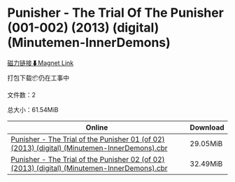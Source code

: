 # Punisher - The Trial Of The Punisher (001-002) (2013) (digital) (Minutemen-InnerDemons)

[磁力链接⬇Magnet Link](magnet:?xt=urn:btih:33aac6a0bd223ad5f05f7e20040755336501631f&dn=Punisher%20-%20The%20Trial%20Of%20The%20Punisher%20%28001-002%29%20%282013%29%20%28digital%29%20%28Minutemen-InnerDemons%29)

打包下载📦仍在工事中

文件数：2

总大小：61.54MiB

Online | Download
--- | ---
[Punisher - The Trial of the Punisher 01 (of 02) (2013) (digital) (Minutemen-InnerDemons).cbr](https://github.com/alicewish/markdown/blob/master/comic/Punisher-Trial-of-Punisher-01-of-02-2013-digital-Minutemen-InnerDemons-cbr.md) | 29.05MiB
[Punisher - The Trial of the Punisher 02 (of 02) (2013) (digital) (Minutemen-InnerDemons).cbr](https://github.com/alicewish/markdown/blob/master/comic/Punisher-Trial-of-Punisher-02-of-02-2013-digital-Minutemen-InnerDemons-cbr.md) | 32.49MiB